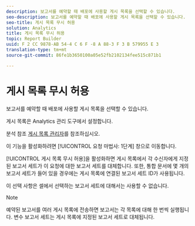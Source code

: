 ```yaml
---
description: 보고서를 예약할 때 배포에 사용할 게시 목록을 선택할 수 있습니다.
seo-description: 보고서를 예약할 때 배포에 사용할 게시 목록을 선택할 수 있습니다.
seo-title: 게시 목록 무시 허용
solution: Analytics
title: 게시 목록 무시 허용
topic: Report Builder
uuid: F 2 CC 9878-AB 54-4 C 6 F -8 A 88-3 F 3 B 579955 E 3
translation-type: tm+mt
source-git-commit: 86fe1b3650100a05e52fb2102134fee515c871b1

---
```



# 게시 목록 무시 허용

보고서를 예약할 때 배포에 사용할 게시 목록을 선택할 수 있습니다.

게시 목록은 Analytics 관리 도구에서 설정합니다.

분석 참조 [게시 목록 관리자](https://marketing.adobe.com/resources/help/en_US/reference/index.html?f=publishing_list)를 참조하십시오.

이 기능을 활성화하려면 [!UICONTROL 요청 마법사: 1단계] 창으로 이동합니다.

[!UICONTROL 게시 목록 무시 허용]을 활성화하면 게시 목록에서 각 수신자에게 지정된 보고서 세트가 이 요청에 대한 보고서 세트를 대체합니다. 또한, 통합 문서에 몇 개의 보고서 세트가 들어 있을 경우에는 게시 목록에 연결된 보고서 세트 ID가 사용됩니다.

이 선택 사항은 셀에서 선택하는 보고서 세트에 대해서는 사용할 수 없습니다.

>[!NOTE]
>
>예약된 보고서를 여러 게시 목록에 전송하면 보고서는 각 목록에 대해 한 번씩 실행됩니다. 변수 보고서 세트는 게시 목록에 지정된 보고서 세트로 대체됩니다.

